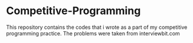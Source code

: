 # Competitive-Programming
This repository contains the codes that i wrote as a part of my competitive programming practice.
The problems were taken from interviewbit.com
